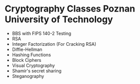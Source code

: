 # Cryptography Classes Poznan University of Technology
* BBS with FIPS 140-2 Testing
* RSA
* Integer Factorization (For Cracking RSA)
* Diffie-Hellman
* Hashing Functions
* Block Ciphers
* Visual Cryptography
* Shamir's secret sharing
* Steganography
